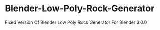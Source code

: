 # Blender-Low-Poly-Rock-Generator
Fixed Version Of Blender Low Poly Rock Generator For Blender 3.0.0
